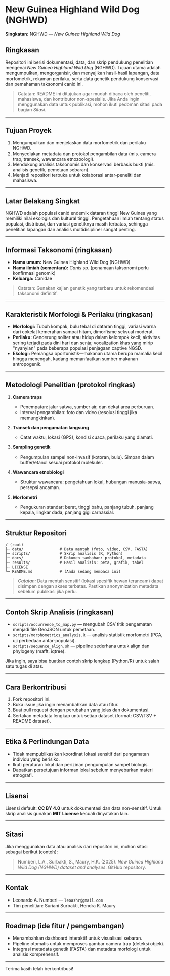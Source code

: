 # New Guinea Highland Wild Dog (NGHWD)

**Singkatan:** NGHWD — *New Guinea Highland Wild Dog*

## Ringkasan

Repositori ini berisi dokumentasi, data, dan skrip pendukung penelitian mengenai *New Guinea Highland Wild Dog* (NGHWD). Tujuan utama adalah mengumpulkan, mengorganisir, dan menyajikan hasil-hasil lapangan, data morfometrik, rekaman perilaku, serta data genetik pendukung konservasi dan pemahaman taksonomi canid ini.

> Catatan: README ini ditujukan agar mudah dibaca oleh peneliti, mahasiswa, dan kontributor non-spesialis. Jika Anda ingin menggunakan data untuk publikasi, mohon ikuti pedoman sitasi pada bagian *Sitasi*.

---

## Tujuan Proyek

1. Mengumpulkan dan menjelaskan data morfometrik dan perilaku NGHWD.
2. Menyediakan metadata dan protokol pengambilan data (mis. camera trap, transek, wawancara etnozoologi).
3. Mendukung analisis taksonomis dan konservasi berbasis bukti (mis. analisis genetik, pemetaan sebaran).
4. Menjadi repositori terbuka untuk kolaborasi antar-peneliti dan mahasiswa.

---

## Latar Belakang Singkat

NGHWD adalah populasi canid endemik dataran tinggi New Guinea yang memiliki nilai ekologis dan kultural tinggi. Pengetahuan ilmiah tentang status populasi, distribusi, dan variasi genetiknya masih terbatas, sehingga penelitian lapangan dan analisis multidisipliner sangat penting.

---

## Informasi Taksonomi (ringkasan)

* **Nama umum:** New Guinea Highland Wild Dog (NGHWD)
* **Nama ilmiah (sementara):** *Canis* sp. (penamaan taksonomi perlu konfirmasi genomik)
* **Keluarga:** Canidae

> Catatan: Gunakan kajian genetik yang terbaru untuk rekomendasi taksonomi definitif.

---

## Karakteristik Morfologi & Perilaku (ringkasan)

* **Morfologi:** Tubuh kompak, bulu tebal di dataran tinggi, variasi warna dari cokelat kemerahan sampai hitam, dimorfisme seksual moderat.
* **Perilaku:** Cenderung soliter atau hidup dalam kelompok kecil; aktivitas sering terjadi pada dini hari dan senja; vocalization khas yang mirip "nyanyian" pada beberapa populasi penjagaan captive NGSD.
* **Ekologi:** Pemangsa oportunistik—makanan utama berupa mamalia kecil hingga menengah, kadang memanfaatkan sumber makanan antropogenik.

---

## Metodologi Penelitian (protokol ringkas)

1. **Camera traps**

   * Penempatan: jalur satwa, sumber air, dan dekat area perburuan.
   * Interval pengambilan: foto dan video (resolusi tinggi jika memungkinkan).
2. **Transek dan pengamatan langsung**

   * Catat waktu, lokasi (GPS), kondisi cuaca, perilaku yang diamati.
3. **Sampling genetik**

   * Pengumpulan sampel non-invasif (kotoran, bulu). Simpan dalam buffer/etanol sesuai protokol molekuler.
4. **Wawancara etnobiologi**

   * Struktur wawancara: pengetahuan lokal, hubungan manusia-satwa, persepsi ancaman.
5. **Morfometri**

   * Pengukuran standar: berat, tinggi bahu, panjang tubuh, panjang kepala, lingkar dada, panjang gigi carnassial.

---

## Struktur Repositori

```
/ (root)
├─ data/                # Data mentah (foto, video, CSV, FASTA)
├─ scripts/             # Skrip analisis (R, Python)
├─ docs/                # Dokumen tambahan: protokol, metadata
├─ results/             # Hasil analisis: peta, grafik, tabel
├─ LICENSE
└─ README.md            # (Anda sedang membaca ini)
```

> *Catatan:* Data mentah sensitif (lokasi spesifik hewan terancam) dapat disimpan dengan akses terbatas. Pastikan anonymization metadata sebelum publikasi jika perlu.

---

## Contoh Skrip Analisis (ringkasan)

* `scripts/occurrence_to_map.py` — mengubah CSV titik pengamatan menjadi file GeoJSON untuk pemetaan.
* `scripts/morphometrics_analysis.R` — analisis statistik morfometri (PCA, uji perbedaan antar-populasi).
* `scripts/sequence_align.sh` — pipeline sederhana untuk align dan phylogeny (mafft, iqtree).

Jika ingin, saya bisa buatkan contoh skrip lengkap (Python/R) untuk salah satu tugas di atas.

---

## Cara Berkontribusi

1. Fork repositori ini.
2. Buka issue jika ingin menambahkan data atau fitur.
3. Buat pull request dengan perubahan yang jelas dan dokumentasi.
4. Sertakan metadata lengkap untuk setiap dataset (format: CSV/TSV + README dataset).

---

## Etika & Perlindungan Data

* Tidak mempublikasikan koordinat lokasi sensitif dari pengamatan individu yang berisiko.
* Ikuti peraturan lokal dan perizinan pengumpulan sampel biologis.
* Dapatkan persetujuan informan lokal sebelum menyebarkan materi etnografi.

---

## Lisensi

Lisensi default: **CC BY 4.0** untuk dokumentasi dan data non-sensitif. Untuk skrip analisis gunakan **MIT License** kecuali dinyatakan lain.

---

## Sitasi

Jika menggunakan data atau analisis dari repositori ini, mohon sitasi sebagai berikut (contoh):

> Numberi, L.A., Surbakti, S., Maury, H.K. (2025). *New Guinea Highland Wild Dog (NGHWD) dataset and analyses*. GitHub repository.

---

## Kontak

* Leonardo A. Numberi — `leoashr@gmail.com`
* Tim penelitian: Suriani Surbakti, Hendra K. Maury

---

## Roadmap (ide fitur / pengembangan)

* Menambahkan dashboard interaktif untuk visualisasi sebaran.
* Pipeline otomatis untuk memproses gambar camera trap (deteksi objek).
* Integrasi metadata genetik (FASTA) dan metadata morfologi untuk analisis komprehensif.

---

Terima kasih telah berkontribusi!
